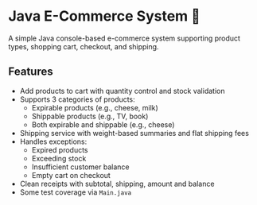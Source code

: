 # Java E-Commerce System 🛒

A simple Java console-based e-commerce system supporting product types, shopping cart, checkout, and shipping.

## Features

- Add products to cart with quantity control and stock validation
- Supports 3 categories of products:
  - Expirable products (e.g., cheese, milk)
  - Shippable products (e.g., TV, book)
  - Both expirable and shippable (e.g., cheese)
- Shipping service with weight-based summaries and flat shipping fees
- Handles exceptions:
  - Expired products
  - Exceeding stock
  - Insufficient customer balance
  - Empty cart on checkout
- Clean receipts with subtotal, shipping, amount and balance
- Some test coverage via `Main.java`
